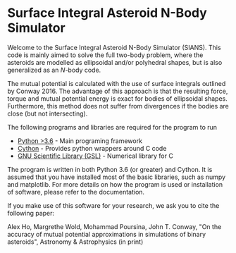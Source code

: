 # Surface Integral Asteroid N-Body Simulator
Welcome to the Surface Integral Asteroid N-Body Simulator (SIANS). This code is mainly aimed to solve the full two-body problem, where the asteroids are modelled as ellipsoidal and/or polyhedral shapes, but is also generalized as an $N$-body code.

The mutual potential is calculated with the use of surface integrals outlined by Conway 2016. The advantage of this approach is that the resulting force, torque and mutual potential energy is exact for bodies of ellipsoidal shapes. Furthermore, this method does not suffer from divergences if the bodies are close (but not intersecting).

The following programs and libraries are required for the program to run
* [Python >3.6](https://www.python.org/) - Main programing framework
* [Cython](https://cython.org/) - Provides python wrappers around C code
* [GNU Scientific Library (GSL)](https://www.gnu.org/software/gsl/) - Numerical library for C

The program is written in both Python 3.6 (or greater) and Cython. It is assumed that you have installed most of the basic libraries, such as numpy and matplotlib. For more details on how the program is used or installation of software, please refer to the documentation.

If you make use of this software for your research, we ask you to cite the following paper:

Alex Ho, Margrethe Wold, Mohammad Poursina, John T. Conway, "On the accuracy of mutual potential approximations in simulations of binary asteroids", Astronomy & Astrophysics (in print)